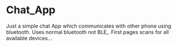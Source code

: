 # Chat_App

Just a simple chat App which communicates with other phone using bluetooth.
Uses normal bluetooth not BLE,.
First pages scans for all available devices...
